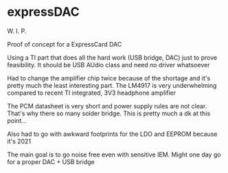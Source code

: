 # expressDAC

W. I. P.

Proof of concept for a ExpressCard DAC

Using a TI part that does all the hard work (USB bridge, DAC) just to prove feasibility. It should be USB AUdio class and need no driver whatsoever

Had to change the amplifier chip twice because of the shortage and it's pretty much the least interesting part. The LM4917 is very underwhelming compared to recent TI integrated, 3V3 headphone amplifier

The PCM datasheet is very short and power supply rules are not clear. That's why there so many solder bridge. This is pretty much a dk at this point...

Also had to go with awkward footprints for the LDO and EEPROM because it's 2021

The main goal is to go noise free even with sensitive IEM. Might one day go for a proper DAC + USB bridge
